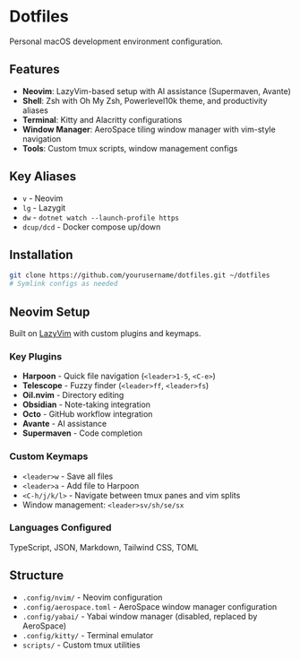 # Dotfiles

Personal macOS development environment configuration.

## Features

- **Neovim**: LazyVim-based setup with AI assistance (Supermaven, Avante)
- **Shell**: Zsh with Oh My Zsh, Powerlevel10k theme, and productivity aliases
- **Terminal**: Kitty and Alacritty configurations
- **Window Manager**: AeroSpace tiling window manager with vim-style navigation
- **Tools**: Custom tmux scripts, window management configs

## Key Aliases

- `v` - Neovim
- `lg` - Lazygit  
- `dw` - `dotnet watch --launch-profile https`
- `dcup/dcd` - Docker compose up/down

## Installation

```bash
git clone https://github.com/yourusername/dotfiles.git ~/dotfiles
# Symlink configs as needed
```

## Neovim Setup

Built on [LazyVim](https://lazyvim.org) with custom plugins and keymaps.

### Key Plugins
- **Harpoon** - Quick file navigation (`<leader>1-5`, `<C-e>`)
- **Telescope** - Fuzzy finder (`<leader>ff`, `<leader>fs`)
- **Oil.nvim** - Directory editing
- **Obsidian** - Note-taking integration
- **Octo** - GitHub workflow integration
- **Avante** - AI assistance
- **Supermaven** - Code completion

### Custom Keymaps
- `<leader>w` - Save all files
- `<leader>a` - Add file to Harpoon
- `<C-h/j/k/l>` - Navigate between tmux panes and vim splits
- Window management: `<leader>sv/sh/se/sx`

### Languages Configured
TypeScript, JSON, Markdown, Tailwind CSS, TOML

## Structure

- `.config/nvim/` - Neovim configuration
- `.config/aerospace.toml` - AeroSpace window manager configuration
- `.config/yabai/` - Yabai window manager (disabled, replaced by AeroSpace)
- `.config/kitty/` - Terminal emulator
- `scripts/` - Custom tmux utilities
